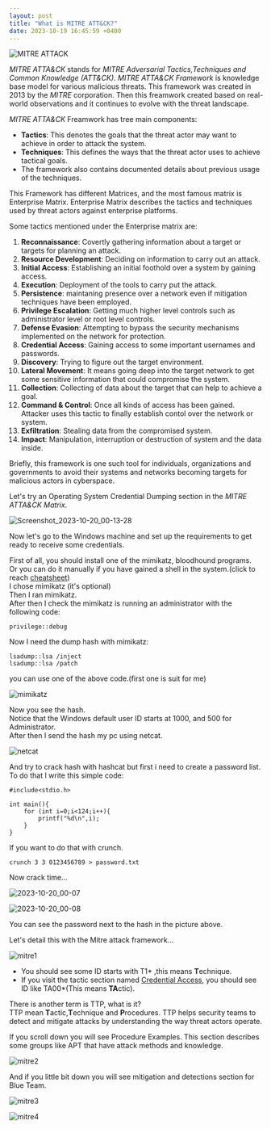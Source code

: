 ```yaml
---
layout: post
title: "What is MITRE ATT&CK?"
date: 2023-10-19 16:45:59 +0400
---
```


![MITRE ATTACK](https://www.picussecurity.com/hubfs/Comp%201_2.gif)

*MITRE ATTA&CK* stands for *MITRE Adversarial Tactics,Techniques and Common Knowledge (ATT&CK)*. *MITRE ATTA&CK Framework* is knowledge base model for various malicious threats. This framework was created in 2013 by the *MITRE* corporation. Then this freamwork created based on real-world observations and it continues to evolve with the threat landscape.  

*MITRE ATTA&CK* Freamwork has tree main components:
- **Tactics**: This denotes the goals that the threat actor may want to achieve in order to attack the system.
- **Techniques**: This defines the ways that the threat actor uses to achieve tactical goals.
- The framework also contains documented details about previous usage of the techniques.

This Framework has different Matrices, and the most famous matrix is Enterprise Matrix. Enterprise Matrix describes the tactics and techniques used by threat actors against enterprise platforms.  

Some tactics mentioned under the Enterprise matrix are:
1. **Reconnaissance**: Covertly gathering information about a target or targets for planning an attack.
2. **Resource Development**: Deciding on information to carry out an attack.
3. **Initial Access**: Establishing an initial foothold over a system by gaining access.
4. **Execution**: Deployment of the tools to carry put the attack.
5. **Persistence**: maintaning presence over a network even if mitigation techniques have been employed.
6. **Privilege Escalation**: Getting much higher level controls such as administrator level or root level controls.
7. **Defense Evasion**: Attempting to bypass the security mechanisms implemented on the network for protection.
8. **Credential Access**: Gaining access to some important usernames and passwords.
9. **Discovery**: Trying to figure out the target environment.
10. **Lateral Movement**: It means going deep into the target network to get some sensitive information that could compromise the system.
11. **Collection**: Collecting of data about the target that can help to achieve a goal.
12. **Command & Control**: Once all kinds of access has been gained. Attacker uses this tactic to finally establish contol over the network or system.
13. **Exfiltration**: Stealing data from the compromised system.
14. **Impact**: Manipulation, interruption or destruction of system and the data inside.

Briefly, this framework is one such tool for individuals, organizations and governments to avoid their systems and networks becoming targets for malicious actors in cyberspace.

Let's try an Operating System Credential Dumping section in the *MITRE ATTA&CK Matrix*.

![Screenshot_2023-10-20_00-13-28](https://github.com/3xg3lin/3xg3lin.github.io/assets/73038148/176d7f6d-d567-4514-9854-74437b2dc36c)

Now let's go to the Windows machine and set up the requirements to get ready to receive some credentials.

First of all, you should install one of the mimikatz, bloodhound programs.  
Or you can do it manually if you have gained a shell in the system.(click to reach [cheatsheet](https://gist.github.com/HarmJ0y/184f9822b195c52dd50c379ed3117993))  
I chose mimikatz (it's optional)  
Then I ran mimikatz.  
After then I check the mimikatz is running an administrator with the following code:  
```
privilege::debug
```
Now I need the dump hash with mimikatz:  
```
lsadump::lsa /inject
lsadump::lsa /patch
```
you can use one of the above code.(first one is suit for me)  

![mimikatz](https://github.com/3xg3lin/3xg3lin.github.io/assets/73038148/47d28277-7210-48f7-94d2-d353d6a79457)

Now you see the hash.  
Notice that the Windows default user ID starts at 1000, and 500 for Administrator.  
After then I send the hash my pc using netcat.  

![netcat](https://github.com/3xg3lin/3xg3lin.github.io/assets/73038148/697925ae-f5fe-46fc-ad06-1cd06ae78cf9)

And try to crack hash with hashcat but first i need to create a password list.  
To do that I write this simple code:  
```
#include<stdio.h>

int main(){
    for (int i=0;i<124;i++){
	    printf("%d\n",i);
    }
}
```
If you want to do that with crunch.  
```
crunch 3 3 0123456789 > password.txt
```
Now crack time...  

![2023-10-20_00-07](https://github.com/3xg3lin/3xg3lin.github.io/assets/73038148/9f5c9cce-3728-4a70-9c9d-2de930cbe2ed)

![2023-10-20_00-08](https://github.com/3xg3lin/3xg3lin.github.io/assets/73038148/8781800b-caf1-42d9-93e0-44af40555248)


You can see the password next to the hash in the picture above.  

Let's detail this with the Mitre attack framework...

![mitre1](https://github.com/3xg3lin/3xg3lin.github.io/assets/73038148/add6a6e2-40f0-4451-9bea-c8aeb41ef86e)

- You should see some ID starts with T1* ,this means **T**echnique.  
- If you visit the tactic section named [Credential Access](https://attack.mitre.org/tactics/TA0006/), you should see ID like TA00*(This means **TA**ctic).  

There is another term is TTP, what is it?  
TTP mean **T**actic,**T**echnique and **P**rocedures. TTP helps security teams to detect and mitigate attacks by understanding the way threat actors operate.  

If you scroll down you will see Procedure Examples. This section describes some groups like APT that have attack methods and knowledge.  

![mitre2](https://github.com/3xg3lin/3xg3lin.github.io/assets/73038148/aeee0387-ce72-4579-8bf5-578dac52fc6f)

And if you little bit down you will see mitigation and detections section for Blue Team.  

![mitre3](https://github.com/3xg3lin/3xg3lin.github.io/assets/73038148/4845b11c-b53c-4d10-9c90-3f38c84f6b32)

![mitre4](https://github.com/3xg3lin/3xg3lin.github.io/assets/73038148/b906165e-14d2-4d43-8289-6709b6d01f94)
